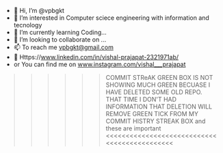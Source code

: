 - 👋 Hi, I’m @vpbgkt
- 👀 I’m interested in Computer sciece engineering with information and tecnology
- 🌱 I’m currently learning Coding...
- 💞️ I’m looking to collaborate on ...
- 📫 To reach me vpbgkt@gmail.com 
- 🔗 Https://www.linkedin.com/in/vishal-prajapat-2321971ab/
- or You can find me on www.instagram.com/vishal___prajapat

 >>>>>>  COMMIT STReAK GREEN BOX IS NOT SHOWING MUCH GREEN BECUASE 
  I HAVE DELETED SOME OLD REPO. THAT TIME I DON'T HAD INFORMATION THAT DELETION WILL REMOVE GREEN TICK FROM MY COMMIT HISTRY STREAK BOX and these are important <<<<<<<<<<<<<<<<<<<<<<<<<<<<<<<<<<<<<<<<<<<<<

<!---
vpbgkt/vpbgkt is a ✨ special ✨ repository because its `README.md` (this file) appears on your GitHub profile.
You can click the Preview link to take a look at your changes.
--->
